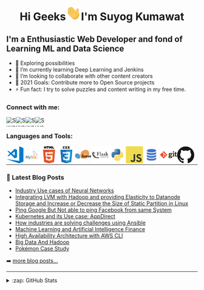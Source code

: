 ### <h1 align='center'> Hi Geeks<img src="https://raw.githubusercontent.com/ABSphreak/ABSphreak/master/gifs/Hi.gif"  width="40" height="40">I'm Suyog Kumawat</h1>

## I'm a Enthusiastic Web Developer and fond of Learning ML and Data Science

- 🔭 Exploring possibilities
- 🌱 I’m currently learning Deep Learning and Jenkins
- 👯 I’m looking to collaborate with other content creators
- 🥅 2021 Goals: Contribute more to Open Source projects
- ⚡ Fun fact: I try to solve puzzles and content writing in my free time.

### Connect with me:
[<img align="left" alt="Suyog Kumawat's DEV Community Profile" src="https://d2fltix0v2e0sb.cloudfront.net/dev-badge.svg" height="25" width="25" />][DEV]
[<img align="left" alt="SuyogKumawat | YouTube" src="https://cdn.jsdelivr.net/npm/simple-icons@v3/icons/youtube.svg" height="25" width="25" />][youtube]
[<img align="left" alt="SuyogKumawat | Twitter" src="https://cdn.jsdelivr.net/npm/simple-icons@v3/icons/twitter.svg" height="25" width="25"/>][twitter]
[<img align="left" alt="SuyogKumawat | LinkedIn" src="https://cdn.jsdelivr.net/npm/simple-icons@v3/icons/linkedin.svg" height="25" width="25" />][linkedin]


<br />

### Languages and Tools:

<img align="left" alt="Visual Studio Code" src="https://raw.githubusercontent.com/github/explore/80688e429a7d4ef2fca1e82350fe8e3517d3494d/topics/visual-studio-code/visual-studio-code.png" width="45" height="45"/>
<img align="left" alt="mysql" src="https://raw.githubusercontent.com/github/explore/80688e429a7d4ef2fca1e82350fe8e3517d3494d/topics/mysql/mysql.png" width="45" height="45" />   
<img align="left" alt="HTML5" src="https://raw.githubusercontent.com/github/explore/80688e429a7d4ef2fca1e82350fe8e3517d3494d/topics/html/html.png" width="45" height="45" />   
<img align="left" alt="CSS" src="https://raw.githubusercontent.com/github/explore/80688e429a7d4ef2fca1e82350fe8e3517d3494d/topics/css/css.png" width="45" height="45" />
<img align="left" alt="SCKIT" src="https://raw.githubusercontent.com/github/explore/80688e429a7d4ef2fca1e82350fe8e3517d3494d/topics/scikit-learn/scikit-learn.png" width="45" height="45" />
<img align="left" alt="SCKIT" src="https://raw.githubusercontent.com/github/explore/80688e429a7d4ef2fca1e82350fe8e3517d3494d/topics/flask/flask.png" width="45" height="45" />
<img align="left" alt="SCKIT" src="https://raw.githubusercontent.com/github/explore/80688e429a7d4ef2fca1e82350fe8e3517d3494d/topics/python/python.png" width="45" height="45" />
<img align="left" alt="JavaScript" src="https://raw.githubusercontent.com/github/explore/80688e429a7d4ef2fca1e82350fe8e3517d3494d/topics/javascript/javascript.png" width="45" height="45"/>
<img align="left" alt="SQL" src="https://raw.githubusercontent.com/github/explore/80688e429a7d4ef2fca1e82350fe8e3517d3494d/topics/sql/sql.png" width="45" height="45"/>
<img align="left" alt="Git" src="https://raw.githubusercontent.com/github/explore/80688e429a7d4ef2fca1e82350fe8e3517d3494d/topics/git/git.png" width="45" height="45"/>
<img align="left" alt="GitHub" src="https://raw.githubusercontent.com/github/explore/78df643247d429f6cc873026c0622819ad797942/topics/github/github.png" width="45" height="45"/>

<br />
<br />

---

### 📕 Latest Blog Posts

<!-- BLOG-POST-LIST:START -->
- [Industry Use cases of Neural Networks](https://suyogkumawat1999.medium.com/industry-use-cases-of-neural-networks-d0c73973716b)
- [Integrating LVM with Hadoop and providing Elasticity to Datanode Storage and Increase or Decrease the Size of Static Partition in Linux](https://suyogkumawat1999.medium.com/integrating-lvm-with-hadoop-and-providing-elasticity-to-datanode-storage-and-increase-or-decrease-e2363aaad016)
- [Ping Google But Not able to ping Facebook from same System](https://suyogkumawat1999.medium.com/ping-google-but-not-able-to-ping-facebook-from-same-system-6c12ed79dc76)
- [Kubernetes and its Use case: AppDirect](https://suyogkumawat1999.medium.com/kubernetes-and-its-use-case-appdirect-62e7c6cd37c7)
- [How industries are solving challenges using Ansible](https://www.linkedin.com/pulse/how-industries-solving-challenges-using-ansible-suyog-kumawat/)
- [Machine Learning and Artificial Intelligence Finance](https://www.linkedin.com/pulse/machine-learning-artificial-intelligence-finance-suyog-kumawat/)
- [High Availability Architecture with AWS CLI](https://www.linkedin.com/pulse/high-availability-architecture-aws-cli-suyog-kumawat/)
- [Big Data And Hadoop](https://www.linkedin.com/pulse/big-data-hadoop-suyog-kumawat/)
- [Pokémon Case Study](https://www.linkedin.com/pulse/pok%25C3%25A9mon-case-study-suyog-kumawat/)

<!-- BLOG-POST-LIST:END -->

➡️ [more blog posts...](https://knowledgepython3.blogspot.com/)

---

<details>
  <summary>:zap: GitHub Stats</summary>

  <img align="left" alt="SuyogKumawat GitHub Stats" src="https://github-readme-stats.codestackr.vercel.app/api?username=SuyogKumawat&show_icons=true&hide_border=true" />

</details>


[twitter]: https://twitter.com/kumawat_suyog
[youtube]: https://www.youtube.com/watch?v=RipELJ_EvLw
[linkedin]:https://www.linkedin.com/in/suyog-kumawat-7882b7171/
[DEV]:https://dev.to/suyogkumawat
